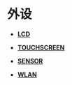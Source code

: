 # 外设<a name="ZH-CN_TOPIC_0000001157319411"></a>

-   **[LCD](driver-peripherals-lcd-des.md)**  

-   **[TOUCHSCREEN](driver-peripherals-touch-des.md)**  

-   **[SENSOR](driver-peripherals-sensor-des.md)**  

-   **[WLAN](driver-peripherals-external-des.md)**  


